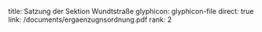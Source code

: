 title: Satzung der Sektion Wundtstraße
glyphicon: glyphicon-file
direct: true
link: /documents/ergaenzugnsordnung.pdf
rank: 2